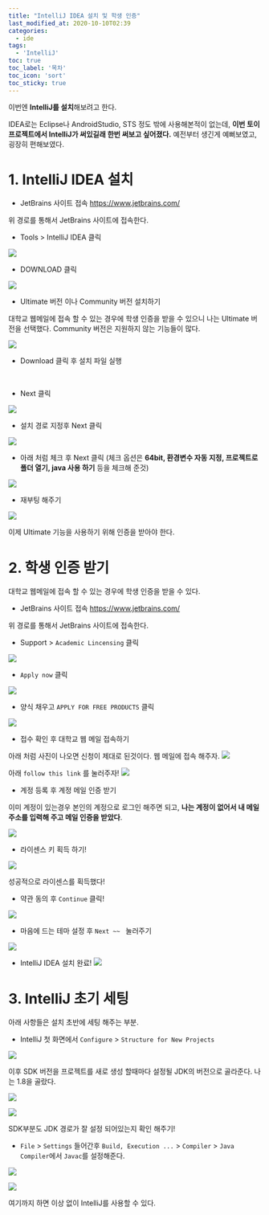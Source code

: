 ```yaml
---
title: "IntelliJ IDEA 설치 및 학생 인증"
last_modified_at: 2020-10-10T02:39
categories: 
  - ide
tags: 
  - 'IntelliJ'
toc: true
toc_label: '목차'
toc_icon: 'sort'
toc_sticky: true
---
```


이번엔 **IntelliJ를 설치**해보려고 한다.

IDEA로는 Eclipse나 AndroidStudio, STS 정도 밖에 사용해본적이 없는데, **이번 토이 프로젝트에서 IntelliJ가 써있길래 한번 써보고 싶어졌다.**
예전부터 생긴게 예뻐보였고, 굉장히 편해보였다.


# 1. IntelliJ IDEA 설치

- JetBrains 사이트 접속
https://www.jetbrains.com/

위 경로를 통해서 JetBrains 사이트에 접속한다.

- Tools > IntelliJ IDEA 클릭

![](https://images.velog.io/images/gillog/post/061cf021-dcea-4b28-89d1-26f761fba970/14.png)

- DOWNLOAD 클릭

![](https://images.velog.io/images/gillog/post/f9564069-3305-420a-949b-5e3efcd01861/bandicam%202020-10-10%2011-42-40-821.png)

- Ultimate 버전 이나 Community 버전 설치하기

대학교 웹메일에 접속 할 수 있는 경우에 학생 인증을 받을 수 있으니 나는 Ultimate 버전을 선택했다.
Community 버전은 지원하지 않는 기능들이 많다.

![](https://images.velog.io/images/gillog/post/6791ae6b-2cb8-4da4-9736-c3cfd4cc62d8/bandicam%202020-10-10%2011-42-49-484.png)

- Download 클릭 후 설치 파일 실행

<br>

- Next 클릭

![](https://images.velog.io/images/gillog/post/c6eea48d-2577-4605-96b1-610a7d8d149e/bandicam%202020-10-10%2011-26-16-486.png)

- 설치 경로 지정후 Next 클릭

![](https://images.velog.io/images/gillog/post/be2c3038-0e9d-4cab-84d3-7aa8876b5307/bandicam%202020-10-10%2011-26-19-495.png)

- 아래 처럼 체크 후 Next 클릭
(체크 옵션은 **64bit, 환경변수 자동 지정, 프로젝트로 폴더 열기, java 사용 하기** 등을 체크해 준것)

![](https://images.velog.io/images/gillog/post/f2744334-b21f-4ba5-814f-12e2e38ed72a/bandicam%202020-10-10%2011-27-02-529.png)

- 재부팅 해주기

![](https://images.velog.io/images/gillog/post/16733a73-8b8d-485b-90f7-52416078152b/bandicam%202020-10-10%2011-30-07-156.png)


이제 Ultimate 기능을 사용하기 위해 인증을 받아야 한다. 


# 2. 학생 인증 받기

대학교 웹메일에 접속 할 수 있는 경우에 학생 인증을 받을 수 있다.


- JetBrains 사이트 접속
https://www.jetbrains.com/

위 경로를 통해서 JetBrains 사이트에 접속한다.

- Support > `Academic Lincensing` 클릭

![](https://images.velog.io/images/gillog/post/58fed216-288b-42b7-af8e-75dc3c7795ad/bandicam%202020-10-10%2011-52-12-291.png)


- `Apply now` 클릭

![](https://images.velog.io/images/gillog/post/5c623a44-3aca-47f1-9f07-90d49e940346/bandicam%202020-10-10%2011-52-21-059.png)

- 양식 채우고 `APPLY FOR FREE PRODUCTS` 클릭

![](https://images.velog.io/images/gillog/post/c347d08b-072b-4467-b62c-2a60f9103335/bandicam%202020-10-10%2011-23-24-072.png)

- 접수 확인 후 대학교 웹 메일 접속하기

아래 처럼 사진이 나오면 신청이 제대로 된것이다.
웹 메일에 접속 해주자.
![](https://images.velog.io/images/gillog/post/769db792-9cac-43df-b55d-99701aba5f57/bandicam%202020-10-10%2011-23-08-857.png)

아래 `follow this link` 를 눌러주자!
![](https://images.velog.io/images/gillog/post/44a30d91-d660-4b50-8ca3-317ec4c68305/bandicam%202020-10-10%2011-23-59-677.png)

- 계정 등록 후 계정 메일 인증 받기

이미 계정이 있는경우 본인의 계정으로 로그인 해주면 되고, **나는 계정이 없어서 내 메일 주소를 입력해 주고 메일 인증을 받았다**.


![](https://images.velog.io/images/gillog/post/cc880a84-59a5-4168-9402-c4f8b728f13c/bandicam%202020-10-10%2011-24-33-307.png)


- 라이센스 키 획득 하기!

![](https://images.velog.io/images/gillog/post/66a6e9bd-c9c4-42a8-a9d5-3e4e2fc26e4f/bandicam%202020-10-10%2011-25-28-228.png)

성공적으로 라이센스를 획득했다!

- 약관 동의 후 `Continue` 클릭!


![](https://images.velog.io/images/gillog/post/5cae6752-a144-4aab-ab2e-3e86b01d88e8/bandicam%202020-10-10%2013-21-20-017.png)

- 마음에 드는 테마 설정 후 `Next ~~ `  눌러주기

![](https://images.velog.io/images/gillog/post/0d5828e5-c3f0-4591-8b95-13a0eb8758e5/bandicam%202020-10-10%2013-21-30-549.png)

- IntelliJ IDEA 설치 완료!
![](https://images.velog.io/images/gillog/post/a9a94616-1ed8-4463-b1cd-ace460d52cbd/bandicam%202020-10-10%2013-22-48-975.png)



# 3. IntelliJ 초기 세팅

아래 사항들은 설치 초반에 세팅 해주는 부분.

- IntelliJ 첫 화면에서 `Configure` > `Structure for New Projects`

![](https://images.velog.io/images/gillog/post/7e2dab91-dbe0-40ea-beb1-a606c59e280c/bandicam%202020-10-10%2013-42-11-494.png)

이후 SDK 버전을 프로젝트를 새로 생성 할때마다 설정될 JDK의 버전으로 골라준다. 나는 1.8을 골랐다.

![](https://images.velog.io/images/gillog/post/6b155882-e1a8-46f8-86d4-8c3192fe8b72/bandicam%202020-10-10%2013-42-18-862.png)


![](https://images.velog.io/images/gillog/post/983d79cc-3f20-4f35-bfa1-dfc1bfc61df9/bandicam%202020-10-10%2013-42-51-753.png)

SDK부분도 JDK 경로가 잘 설정 되어있는지 확인 해주기!

- `File` > `Settings` 들어간후 `Build, Execution ...` > `Compiler` > `Java Compiler`에서 `Javac`를 설정해준다.

![](https://images.velog.io/images/gillog/post/6b05a1bb-ad3d-42cc-83c5-9e808e9cc662/bandicam%202020-10-10%2013-44-26-193.png)



![](https://images.velog.io/images/gillog/post/5a3efac3-a3a1-4c72-98e2-7a1f54e47134/bandicam%202020-10-10%2013-44-59-824.png)


여기까지 하면 이상 없이 IntelliJ를 사용할 수 있다.